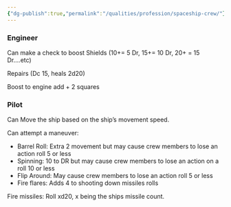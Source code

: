 ```yaml
---
{"dg-publish":true,"permalink":"/qualities/profession/spaceship-crew/"}
---
```


### Engineer
Can make a check to boost Shields (10+= 5 Dr, 15+= 10 Dr, 20+ = 15 Dr….etc)

Repairs (Dc 15, heals 2d20) 

Boost to engine add + 2 squares

### Pilot
Can Move the ship based on the ship’s movement speed.

Can attempt a maneuver:
- Barrel Roll: Extra 2 movement but may cause crew members to lose an action roll 5 or less
- Spinning: 10 to DR but may cause crew members to lose an action on a roll 10 or less
- Flip Around: May cause crew members to lose an action roll 5 or less
- Fire flares: Adds 4 to shooting down missiles rolls

Fire missiles:
	Roll xd20, x being the ships missile count.